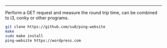 
---

Perform a GET request and measure the round trip time, can be combined to i3, conky or other programs.

```bash
git clone https://github.com/su8/ping-website
make
sudo make install
ping-website https://wordpress.com
```
